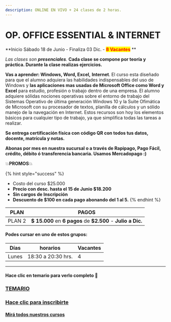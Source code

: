 ```yaml
---
description: ONLINE EN VIVO + 24 clases de 2 horas.
---
```


# OP. OFFICE ESSENTIAL & INTERNET

**Inicio Sábado 18 de Junio - Finaliza 03 Dic. -  **<mark style="color:red;">**8 Vacantes**</mark>** **&#x20;

_Las clases son **presenciales**._ **Cada clase se compone por teoría y práctica. Durante la clase realizas ejercicios.**&#x20;

**Vas a aprender: Windows, Word, Excel,** **Internet**. El curso esta diseñado para que el alumno adquiera las habilidades indispensables del uso de Windows y **las aplicaciones mas usadas de Microsoft Office como Word y Excel** para estudio, profesión o trabajo dentro de una empresa. El alumno adquiere sólidas nociones operativas sobre el entorno de trabajo del Sistemas Operativo de última generación Windows 10 y la Suite Ofimática de Microsoft con su procesador de textos, planilla de cálculos y un sólido manejo de la navegación en Internet. Estos recursos son hoy los elementos básicos para cualquier tipo de trabajo, ya que simplifica todas las tareas a realizar.

**Se entrega certificación física con código QR con todos tus datos, docente, matrícula y notas.**&#x20;

**Abonas por mes en nuestra sucursal o a través de Rapipago, Pago Fácil, crédito, débito ó transferencia bancaria. Usamos Mercadopago :)**&#x20;

💥**PROMOS**💥&#x20;

{% hint style="success" %}
* Costo del curso $25.000
* **Precio con desc. hasta el 15 de Junio $18.200**
* **Sin cargos de Inscripción**
* **Descuento de $100 en cada pago abonando del 1 al 5.**&#x20;
{% endhint %}

| PLAN   | PAGOS                                                         |
| ------ | ------------------------------------------------------------- |
| PLAN 2 | **$ 15.000** en **6 pagos** de **$2.500** - **Julio a Dic.**  |

#### Podes cursar en uno de estos grupos:

| Días  | horarios           | Vacantes |
| ----- | ------------------ | -------- |
| Lunes | 18:30 a 20:30 hrs. | 4        |

****

#### Hace clic en temario para verlo completo 🧡

### [TEMARIO](https://app.gitbook.com/@iacquilmes/s/officessential/)

### [Hace clic para inscribirte](http://wa.me/5491164622877?text=Me%20interesa%20el%20curso%20de%20Office%20Essential)

#### [Mirá todos nuestros cursos](./)

